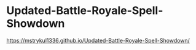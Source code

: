# Updated-Battle-Royale-Spell-Showdown
https://mstrykul1336.github.io/Updated-Battle-Royale-Spell-Showdown/
